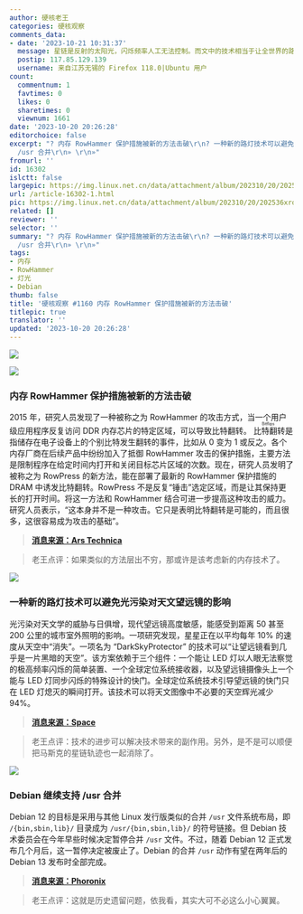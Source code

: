 ```yaml
---
author: 硬核老王
categories: 硬核观察
comments_data:
- date: '2023-10-21 10:31:37'
  message: 星链是反射的太阳光，闪烁频率人工无法控制。而文中的技术相当于让全世界的路灯一瞬间熄灭，天文望远镜利用这个间隙拍摄照片。
  postip: 117.85.129.139
  username: 来自江苏无锡的 Firefox 118.0|Ubuntu 用户
count:
  commentnum: 1
  favtimes: 0
  likes: 0
  sharetimes: 0
  viewnum: 1661
date: '2023-10-20 20:26:28'
editorchoice: false
excerpt: "? 内存 RowHammer 保护措施被新的方法击破\r\n? 一种新的路灯技术可以避免光污染对天文望远镜的影响\r\n? Debian 继续支持
  /usr 合并\r\n» \r\n»"
fromurl: ''
id: 16302
islctt: false
largepic: https://img.linux.net.cn/data/attachment/album/202310/20/202536xrqsmfff5zft8olb.jpg
url: /article-16302-1.html
pic: https://img.linux.net.cn/data/attachment/album/202310/20/202536xrqsmfff5zft8olb.jpg.thumb.jpg
related: []
reviewer: ''
selector: ''
summary: "? 内存 RowHammer 保护措施被新的方法击破\r\n? 一种新的路灯技术可以避免光污染对天文望远镜的影响\r\n? Debian 继续支持
  /usr 合并\r\n» \r\n»"
tags:
- 内存
- RowHammer
- 灯光
- Debian
thumb: false
title: '硬核观察 #1160 内存 RowHammer 保护措施被新的方法击破'
titlepic: true
translator: ''
updated: '2023-10-20 20:26:28'
---
```


![](https://img.linux.net.cn/data/attachment/album/202310/20/202536xrqsmfff5zft8olb.jpg)


![](https://img.linux.net.cn/data/attachment/album/202310/20/202537xjxmsfw5a0wfxt3s.jpg)


### 内存 RowHammer 保护措施被新的方法击破


2015 年，研究人员发现了一种被称之为 RowHammer 的攻击方式，当一个用户级应用程序反复访问 DDR 内存芯片的特定区域，可以导致比特翻转。<ruby> 比特翻转 <rt>  Bitflips </rt></ruby> 是指储存在电子设备上的个别比特发生翻转的事件，比如从 0 变为 1 或反之。各个内存厂商在后续产品中纷纷加入了抵御 RowHammer 攻击的保护措施，主要方法是限制程序在给定时间内打开和关闭目标芯片区域的次数。现在，研究人员发明了被称之为 RowPress 的新方法，能在部署了最新的 RowHammer 保护措施的 DRAM 中诱发比特翻转。RowPress 不是反复“锤击”选定区域，而是让其保持更长的打开时间。将这一方法和 RowHammer 结合可进一步提高这种攻击的威力。研究人员表示，“这本身并不是一种攻击。它只是表明比特翻转是可能的，而且很多，这很容易成为攻击的基础”。



> 
> **[消息来源：Ars Technica](https://arstechnica.com/security/2023/10/theres-a-new-way-to-flip-bits-in-dram-and-it-works-against-the-latest-defenses/)**
> 
> 
> 



> 
> 老王点评：如果类似的方法层出不穷，那或许是该考虑新的内存技术了。
> 
> 
> 


![](https://img.linux.net.cn/data/attachment/album/202310/20/202551b9hg1ngm7cn779w5.jpg)


### 一种新的路灯技术可以避免光污染对天文望远镜的影响


光污染对天文学的威胁与日俱增，现代望远镜高度敏感，能感受到距离 50 甚至 200 公里的城市室外照明的影响。一项研究发现，星星正在以平均每年 10% 的速度从天空中“消失”。一项名为 “DarkSkyProtector” 的技术可以“让望远镜看到几乎是一片黑暗的天空”。该方案依赖于三个组件：一个能让 LED 灯以人眼无法察觉的极高频率闪烁的简单装置、一个全球定位系统接收器，以及望远镜摄像头上一个能与 LED 灯同步闪烁的特殊设计的快门。全球定位系统技术引导望远镜的快门只在 LED 灯熄灭的瞬间打开。该技术可以将天文图像中不必要的天空辉光减少 94%。



> 
> **[消息来源：Space](https://www.space.com/astronomy-light-pollution-streetlight-hack)**
> 
> 
> 



> 
> 老王点评：技术的进步可以解决技术带来的副作用。另外，是不是可以顺便把马斯克的星链轨迹也一起消除了。
> 
> 
> 


![](https://img.linux.net.cn/data/attachment/album/202310/20/202613u9gll4dzgkcg2exl.jpg)


### Debian 继续支持 /usr 合并


Debian 12 的目标是采用与其他 Linux 发行版类似的合并 `/usr` 文件系统布局，即 `/{bin,sbin,lib}/` 目录成为 `/usr/{bin,sbin,lib}/` 的符号链接。但 Debian 技术委员会在今年早些时候决定暂停合并 `/usr` 文件。不过，随着 Debian 12 正式发布几个月后，这一暂停决定被废止了。Debian 的合并 `/usr` 动作有望在两年后的 Debian 13 发布时全部完成。



> 
> **[消息来源：Phoronix](https://www.phoronix.com/news/Debian-Repeats-Merged-Usr-Block)**
> 
> 
> 



> 
> 老王点评：这就是历史遗留问题，依我看，其实大可不必这么小心翼翼。
> 
> 
>